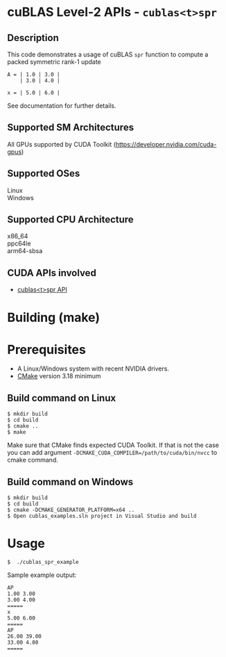 # cuBLAS Level-2 APIs - `cublas<t>spr`

## Description

This code demonstrates a usage of cuBLAS `spr` function to compute a packed symmetric rank-1 update

```
A = | 1.0 | 3.0 | 
    | 3.0 | 4.0 |
    
x = | 5.0 | 6.0 |
```

See documentation for further details.

## Supported SM Architectures

All GPUs supported by CUDA Toolkit (https://developer.nvidia.com/cuda-gpus)  

## Supported OSes

Linux  
Windows

## Supported CPU Architecture

x86_64  
ppc64le  
arm64-sbsa

## CUDA APIs involved
- [cublas\<t>spr API](https://docs.nvidia.com/cuda/cublas/index.html#cublas-t-spr)

# Building (make)

# Prerequisites
- A Linux/Windows system with recent NVIDIA drivers.
- [CMake](https://cmake.org/download) version 3.18 minimum

## Build command on Linux
```
$ mkdir build
$ cd build
$ cmake ..
$ make
```
Make sure that CMake finds expected CUDA Toolkit. If that is not the case you can add argument `-DCMAKE_CUDA_COMPILER=/path/to/cuda/bin/nvcc` to cmake command.

## Build command on Windows
```
$ mkdir build
$ cd build
$ cmake -DCMAKE_GENERATOR_PLATFORM=x64 ..
$ Open cublas_examples.sln project in Visual Studio and build
```

# Usage
```
$  ./cublas_spr_example
```

Sample example output:

```
AP
1.00 3.00 
3.00 4.00 
=====
x
5.00 6.00 
=====
AP
26.00 39.00 
33.00 4.00 
=====
```
